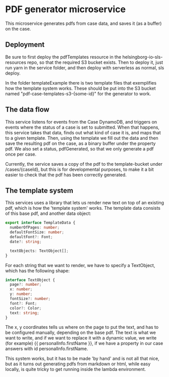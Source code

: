 # PDF generator microservice

This microservice generates pdfs from case data, and saves it (as a buffer) on the case. 

## Deployment
Be sure to first deploy the pdfTemplates resource in the helsingborg-io-sls-resources repo, so that the required S3 bucket exists.
Then to deploy it, just run yarn in the service folder, and then deploy with serverless as normal, sls deploy. 

In the folder templateExample there is two template files that exemplifies how the template system works. These should be put into the S3 bucket named "pdf-case-templates-s3-{some-id}" for the generator to work. 

## The data flow

This service listens for events from the Case DynamoDB, and triggers on events where the status of a case is set to submitted. When that happens, this service takes that data, finds out what kind of case it is, and maps that to a given template. Then, using the template we fill out the data and then save the resulting pdf on the case, as a binary buffer under the property pdf. We also set a status, pdfGenerated, so that we only generate a pdf once per case. 

Currently, the service saves a copy of the pdf to the template-bucket under /cases/{caseId}, but this is for developmental purposes, to make it a bit easier to check that the pdf has been correctly generated. 


## The template system

This services uses a library that lets us render new text on top of an existing pdf, which is how the 'template system' works. The template data consists of this base pdf, and another data object: 
```typescript
export interface TemplateData {
  numberOfPages: number;
  defaultFontSize: number;
  defaultFont?: Font;
  date?: string;

  textObjects: TextObject[];
}
```
For each string that we want to render, we have to specify a TextObject, which has the following shape: 
```typescript
interface TextObject {
  page?: number;
  x: number;
  y: number;
  fontSize?: number;
  font?: Font;
  color?: Color;
  text: string;
}
```
The x, y coordinates tells us where on the page to put the text, and has to be configured manually, depending on the base pdf. 
The text is what we want to write, and if we want to replace it with a dynamic value, we write (for example) {{ personalInfo.firstName }}, if we have a property in our case answers with id personalInfo.firstName. 

This system works, but it has to be made 'by hand' and is not all that nice, but as it turns out generating pdfs from markdown or html, while easy locally, is quite tricky to get running inside the lambda environment. 